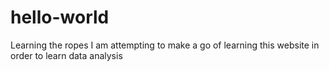 # hello-world
Learning the ropes
I am attempting to make a go of learning this website in order to learn data analysis
